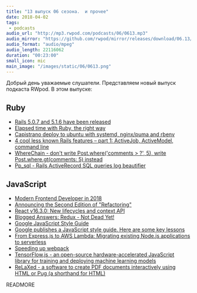 ```yaml
---
title: "13 выпуск 06 сезона.  и прочее"
date: 2018-04-02
tags:
 - podcasts
audio_url: "http://mp3.rwpod.com/podcasts/06/0613.mp3"
audio_mirror: "https://github.com/rwpod/mirror/releases/download/06.13/0613.mp3"
audio_format: "audio/mpeg"
audio_length: 22116062
duration: "00:23:00"
small_icon: mic
main_image: "/images/static/06/0613.png"
---
```


Добрый день уважаемые слушатели. Представляем новый выпуск подкаста RWpod. В этом выпуске:

## Ruby

 - [Rails 5.0.7 and 5.1.6 have been released](http://weblog.rubyonrails.org/2018/3/29/Rails-5-0-7-and-5-1-6-have-been-released/)
 - [Elapsed time with Ruby, the right way](https://blog.dnsimple.com/2018/03/elapsed-time-with-ruby-the-right-way/)
 - [Capistrano deploy to ubuntu with systemd, nginx/puma and rbenv](https://prograils.com/posts/capistrano-deploy-to-ubuntu-with-systemd-nginx-puma-and-rbenv)
 - [4 cool less known Rails features – part 1: ActiveJob, ActiveModel, command line](http://pdabrowski.com/blog/ruby-on-rails/4-cool-less-known-rails-features-part-1/)
 - [WhereChain - don't write Post.where('comments > ?', 5), write Post.where.gt(comments: 5) instead](https://github.com/marcinruszkiewicz/where_chain)
 - [Pp_sql - Rails ActiveRecord SQL queries log beautifier](https://github.com/kvokka/pp_sql/)

## JavaScript

 - [Modern Frontend Developer in 2018](https://medium.com/tech-tajawal/modern-frontend-developer-in-2018-4c2072fa2b9c)
 - [Announcing the Second Edition of "Refactoring"](https://martinfowler.com/articles/201803-refactoring-2nd-ed.html)
 - [React v16.3.0: New lifecycles and context API](https://reactjs.org/blog/2018/03/29/react-v-16-3.html)
 - [Blogged Answers: Redux - Not Dead Yet!](http://blog.isquaredsoftware.com/2018/03/redux-not-dead-yet/)
 - [Google JavaScript Style Guide](https://google.github.io/styleguide/jsguide.html)
 - [Google publishes a JavaScript style guide. Here are some key lessons](https://medium.freecodecamp.org/google-publishes-a-javascript-style-guide-here-are-some-key-lessons-1810b8ad050b)
 - [From Express.js to AWS Lambda: Migrating existing Node.js applications to serverless](https://hackernoon.com/from-express-js-to-aws-lambda-migrating-existing-node-js-applications-to-serverless-7473041ecc56)
 - [Speeding up webpack](https://medium.com/onfido-tech/speed-up-webpack-ff53c494b89c)
 - [TensorFlow.js - an open-source hardware-accelerated JavaScript library for training and deploying machine learning models](https://js.tensorflow.org/)
 - [ReLaXed - a software to create PDF documents interactively using HTML or Pug (a shorthand for HTML)](https://github.com/RelaxedJS/ReLaXed)

READMORE
